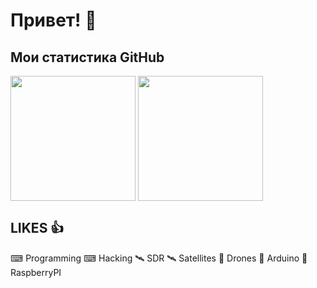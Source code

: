# Привет! 👋

## Мои статистика GitHub
<img height=200 align="center" src="https://github-readme-stats.vercel.app/api?username=iwizard7" /> <img height=200 align="center" src="https://github-readme-stats.vercel.app/api/top-langs?username=iwizard7&layout=compact&langs_count=8&card_width=320" />

## LIKES 👍
⌨ Programming
⌨ Hacking
🛰 SDR
🛰 Satellites
🚁 Drones
💾 Arduino
💾 RaspberryPI
